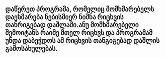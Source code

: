 ## დაწერეთ პროგრამა, რომელიც მომხმარებელს დაეხმარება ნებისმიერ ნიშნა რიცხვის თანრიგებად დაშლაში.ანუ მომხმარებელი შემოიტანს რაიმე მთელ რიცხვს და პროგრამამ უნდა დაბეჭდოს ამ რიცხვის თანგიგებად დაშლის გამოსახულებას.
